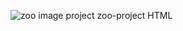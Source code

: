 ![zoo image project](https://user-images.githubusercontent.com/74538894/111276808-07146600-8638-11eb-8144-a1976df95f41.JPG)
zoo-project HTML
